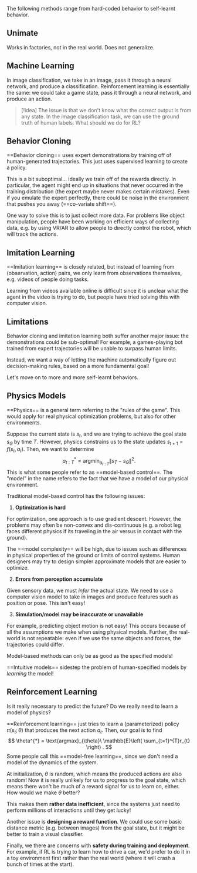 The following methods range from hard-coded behavior to self-learnt behavior.
## Unimate

Works in factories, not in the real world. Does not generalize.

## Machine Learning

In image classification, we take in an image, pass it through a neural network, and produce a classification. Reinforcement learning is essentially the same: we could take a game state, pass it through a neural network, and produce an action. 

> [!idea]
> The issue is that we don't know what the *correct* output is from any state. In the image classification task, we can use the ground truth of human labels. What should we do for RL?

## Behavior Cloning

==Behavior cloning== uses expert demonstrations by training off of human-generated trajectories. This just uses supervised learning to create a policy.

This is a bit suboptimal... ideally we train off of the rewards directly. In particular, the agent might end up in situations that never occurred in the training distribution (the expert maybe never makes certain mistakes). Even if you emulate the expert perfectly, there could be noise in the environment that pushes you away (==co-variate shift==).

One way to solve this is to just collect more data. For problems like object manipulation, people have been working on efficient ways of collecting data, e.g. by using VR/AR to allow people to directly control the robot, which will track the actions.

## Imitation Learning

==Imitation learning== is closely related, but instead of learning from (observation, action) pairs, we only learn from observations themselves, e.g. videos of people doing tasks.

Learning from videos available online is difficult since it is unclear what the agent in the video is trying to do, but people have tried solving this with computer vision.

## Limitations

Behavior cloning and imitation learning both suffer another major issue: the demonstrations could be sub-optimal! For example, a games-playing bot trained from expert trajectories will be unable to surpass human limits.

Instead, we want a way of letting the machine automatically figure out decision-making rules, based on a more fundamental goal!

Let's move on to more and more self-learnt behaviors.

## Physics Models

==Physics== is a general term referring to the "rules of the game". This would apply for real physical optimization problems, but also for other environments. 

Suppose the current state is $s_{t}$, and we are trying to achieve the goal state $s_{G}$ by time $T$. However, physics constrains us to the state updates $s_{t+1}=f(s_{t},a_{t})$. Then, we want to determine
$$
a^{*}_{t:T}=\text{argmin}_{a_{t:T}}\| s_{T}-s_{G} \|^{2}. 
$$
This is what some people refer to as ==model-based control==. The "model" in the name refers to the fact that we have a model of our physical environment.

Traditional model-based control has the following issues:

1. **Optimization is hard**

For optimization, one approach is to use gradient descent. However, the problems may often be non-convex and dis-continuous (e.g. a robot leg faces different physics if its traveling in the air versus in contact with the ground).

The ==model complexity== will be high, due to issues such as differences in physical properties of the ground or limits of control systems. Human designers may try to design simpler approximate models that are easier to optimize.

2. **Errors from perception accumulate**

Given sensory data, we must *infer* the actual state. We need to use a computer vision model to take in images and produce features such as position or pose. This isn't easy!

3. **Simulation/model may be inaccurate or unavailable**

For example, predicting object motion is not easy! This occurs because of all the assumptions we make when using physical models. Further, the real-world is not repeatable: even if we use the same objects and forces, the trajectories could differ.

Model-based methods can only be as good as the specified models!

==Intuitive models== sidestep the problem of human-specified models by *learning* the model!

## Reinforcement Learning

Is it really necessary to predict the future? Do we really need to learn a model of physics?

==Reinforcement learning== just tries to learn a (parameterized) policy $\pi(s_{t};\theta)$ that produces the next action $a_{t}$. Then, our goal is to find
$$
\theta^{*} = \text{argmax}_{\theta}\ \mathbb{E}\left( \sum_{t=1}^{T}r_{t} \right) .
$$
Some people call this ==model-free learning==, since we don't need a model of the dynamics of the system.

At initialization, $\theta$ is random, which means the produced actions are also random! Now it is really unlikely for us to progress to the goal state, which means there won't be much of a reward signal for us to learn on, either. How would we make $\theta$ better?

This makes them **rather data inefficient**, since the systems just need to perform millions of interactions until they get lucky!

Another issue is **designing a reward function**. We could use some basic distance metric (e.g. between images) from the goal state, but it might be better to train a visual classifier.

Finally, we there are concerns with **safety during training and deployment**. For example, if RL is trying to learn how to drive a car, we'd prefer to do it in a toy environment first rather than the real world (where it will crash a bunch of times at the start).

